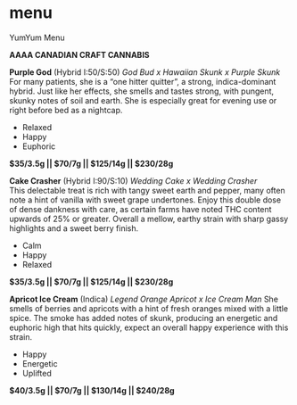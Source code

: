 # menu
YumYum Menu

__AAAA CANADIAN CRAFT CANNABIS__

__Purple God__ (Hybrid I:50/S:50)  _God Bud x Hawaiian Skunk x Purple Skunk_                                                                
For many patients, she is a “one hitter quitter”, a strong, indica-dominant hybrid.  Just like her effects, she smells and tastes strong, with pungent, skunky notes of soil and earth. She is especially great for evening use or right before bed as a nightcap. 

* Relaxed
* Happy
* Euphoric

__$35/3.5g || $70/7g || $125/14g || $230/28g__

__Cake Crasher__ (Hybrid I:90/S:10)  _Wedding Cake x Wedding Crasher_                                      
This delectable treat is rich with tangy sweet earth and pepper, many often note a hint of vanilla with sweet grape undertones.  Enjoy this double dose of dense dankness with care, as certain farms have noted THC content upwards of 25% or greater. Overall a mellow, earthy strain with sharp gassy highlights and a sweet berry finish.

* Calm
* Happy
* Relaxed

__$35/3.5g || $70/7g || $125/14g || $230/28g__

__Apricot Ice Cream__ (Indica) _Legend Orange Apricot x Ice Cream Man_
She smells of berries and apricots with a hint of fresh oranges mixed with a little spice. The smoke has added notes of skunk, producing an energetic and euphoric high that hits quickly, expect an overall happy experience with this strain.

* Happy
* Energetic
* Uplifted
                                                                                           
__$40/3.5g || $70/7g || $130/14g || $240/28g__


